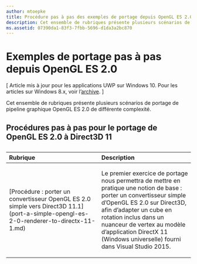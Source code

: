 ```yaml
---
author: mtoepke
title: Procédure pas à pas des exemples de portage depuis OpenGL ES 2.0
description: Cet ensemble de rubriques présente plusieurs scénarios de portage de pipeline graphique OpenGL ES 2.0 de différente complexité.
ms.assetid: 07390da1-83f3-7fbb-5696-d1da3a2bc870
---
```


# Exemples de portage pas à pas depuis OpenGL ES 2.0


\[ Article mis à jour pour les applications UWP sur Windows 10. Pour les articles sur Windows 8.x, voir l’[archive](http://go.microsoft.com/fwlink/p/?linkid=619132). \]

Cet ensemble de rubriques présente plusieurs scénarios de portage de pipeline graphique OpenGL ES 2.0 de différente complexité.

## Procédures pas à pas pour le portage de OpenGL ES 2.0 à Direct3D 11

## 
<table>
<colgroup>
<col width="50%" />
<col width="50%" />
</colgroup>
<thead>
<tr class="header">
<th align="left">Rubrique</th>
<th align="left">Description</th>
</tr>
</thead>
<tbody>
<tr class="odd">
<td align="left"><p>[Procédure : porter un convertisseur OpenGL ES 2.0 simple vers Direct3D 11.1](port-a-simple-opengl-es-2-0-renderer-to-directx-11-1.md)</p></td>
<td align="left"><p>Le premier exercice de portage nous permettra de mettre en pratique une notion de base : porter un convertisseur simple d’OpenGL ES 2.0 sur Direct3D, afin d’adapter un cube en rotation inclus dans un nuanceur de vertex au modèle d’application DirectX 11 (Windows universelle) fourni dans Visual Studio 2015.</p></td>
</tr>
</tbody>
</table>

 

 

 






<!--HONumber=May16_HO2-->


